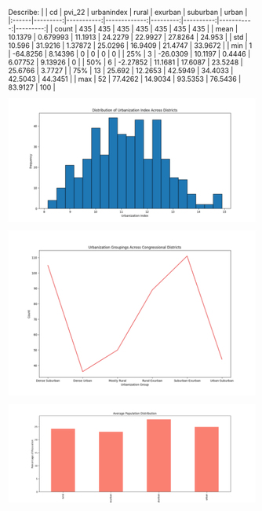 Describe:
|       |       cd |     pvi_22 |   urbanindex |    rural |   exurban |   suburban |    urban |
|:------|---------:|-----------:|-------------:|---------:|----------:|-----------:|---------:|
| count | 435      | 435        |    435       | 435      | 435       |  435       | 435      |
| mean  |  10.1379 |   0.679993 |     11.1913  |  24.2279 |  22.9927  |   27.8264  |  24.953  |
| std   |  10.596  |  31.9216   |      1.37872 |  25.0296 |  16.9409  |   21.4747  |  33.9672 |
| min   |   1      | -64.8256   |      8.14396 |   0      |   0       |    0       |   0      |
| 25%   |   3      | -26.0309   |     10.1197  |   0.4446 |   6.07752 |    9.13926 |   0      |
| 50%   |   6      |  -2.27852  |     11.1681  |  17.6087 |  23.5248  |   25.6766  |   3.7727 |
| 75%   |  13      |  25.692    |     12.2653  |  42.5949 |  34.4033  |   42.5043  |  44.3451 |
| max   |  52      |  77.4262   |     14.9034  |  93.5353 |  76.5436  |   83.9127  | 100      |

![Urbanization_viz1](urbanization_index_distribution.png)


![Urbanization_viz2](urbanization_groups.png)


![Urbanization_viz3](district_population_distribution.png)
